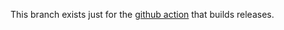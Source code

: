 This branch exists just for the [github action](.github/workflows/release.yml) that builds releases.
